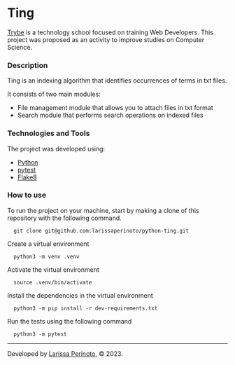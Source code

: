 # Ting


[Trybe](https://www.betrybe.com/) is a technology school focused on training Web Developers. This project was proposed as an activity to improve studies on Computer Science.

### Description

Ting is an indexing algorithm that identifies occurrences of terms in txt files. 

It consists of two main modules:
- File management module that allows you to attach files in txt format
- Search module that performs search operations on indexed files

### Technologies and Tools

The project was developed using:
- [Python](https://www.python.org/)
- [pytest](https://docs.pytest.org/en/7.2.x/)
- [Flake8](https://flake8.pycqa.org/en/latest/)

### How to use

To run the project on your machine, start by making a clone of this repository with the following command.

      git clone git@github.com:larissaperinoto/python-ting.git
  
Create a virtual environment

      python3 -m venv .venv
    
Activate the virtual environment

      source .venv/bin/activate
    
Install the dependencies in the virtual environment

      python3 -m pip install -r dev-requirements.txt
      
Run the tests using the following command

      python3 -m pytest

---

Developed by [Larissa Perinoto](https://larissaperinoto.com.br/), © 2023.
